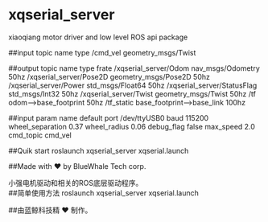 # xqserial_server
xiaoqiang motor driver and low level ROS api package

##input topic
  name                              type
/cmd_vel                         geometry_msgs/Twist

##output topic
       name                          type                     frate
/xqserial_server/Odom            nav_msgs/Odometry            50hz
/xqserial_server/Pose2D          geometry_msgs/Pose2D         50hz
/xqserial_server/Power           std_msgs/Float64             50hz
/xqserial_server/StatusFlag      std_msgs/Int32               50hz
/xqserial_server/Twist           geometry_msgs/Twist          50hz
/tf                              odom-->base_footprint        50hz
/tf_static                       base_footprint-->base_link   100hz

##input param
   name                            default
port                             /dev/ttyUSB0
baud                               115200
wheel_separation                    0.37
wheel_radius                        0.06
debug_flag                          false
max_speed                           2.0
cmd_topic                           cmd_vel

##Quik start
roslaunch xqserial_server xqserial.launch

##Made with :heart: by BlueWhale Tech corp.


小强电机驱动和相关的ROS底层驱动程序。  
##简单使用方法
roslaunch xqserial_server xqserial.launch

##由蓝鲸科技精 :heart: 制作。
